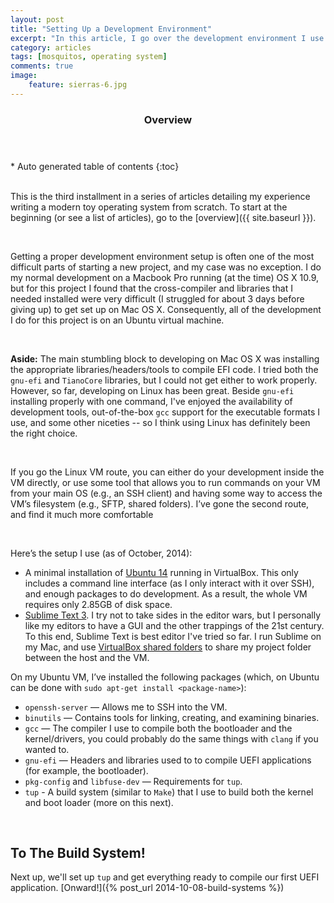 ```yaml
---
layout: post
title: "Setting Up a Development Environment"
excerpt: "In this article, I go over the development environment I use to develop MosquitOS."
category: articles
tags: [mosquitos, operating system]
comments: true
image:
    feature: sierras-6.jpg
---
```


<section id="table-of-contents" class="toc">
  <header>
    <h3>Overview</h3>
  </header>
  <div id="drawer" markdown="1">
*  Auto generated table of contents
{:toc}
  </div>
</section>
 

This is the third installment in a series of articles detailing my experience writing a modern toy operating system from scratch. To start at the beginning (or see a list of articles), go to the [overview]({{ site.baseurl }}).

 

Getting a proper development environment setup is often one of the most
difficult parts of starting a new project, and my case was no exception. I do my normal development on a Macbook Pro running (at the time) OS X 10.9, but for this project I found that the cross-compiler and libraries that I needed installed were very difficult (I struggled for about 3 days before giving up) to get set up on Mac OS X. Consequently, all of the development I do for this project is on an Ubuntu virtual machine.

 

**Aside:** The main stumbling block to developing on Mac OS X was installing the appropriate libraries/headers/tools to compile EFI code. I tried both the `gnu-efi` and `TianoCore` libraries, but I could not get either to work properly. However, so far, developing on Linux has been great. Beside `gnu-efi` installing properly with one command, I've enjoyed the availability of development tools, out-of-the-box `gcc` support for the executable formats I use, and some other niceties -- so I think using Linux has definitely been the right choice.

 

If you go the Linux VM route, you can either do your development inside the VM directly, or use some tool that allows you to run commands on your VM from your main OS (e.g., an SSH client) and having some way to access the VM’s filesystem (e.g., SFTP, shared folders). I’ve gone the second route, and find it much more comfortable

 

Here’s the setup I use (as of October, 2014):

-   A minimal installation of [Ubuntu 14](https://help.ubuntu.com/community/Installation/MinimalCD) running in VirtualBox. This only includes a command line interface (as I only interact with it over SSH), and enough packages to do development. As a result, the whole VM requires only 2.85GB of disk space.
-   [Sublime Text 3](http://sublimetext.com/). I try not to take sides in the editor wars, but I personally like my editors to have a GUI and the other trappings of the 21st century. To this end, Sublime Text is best editor I've tried so far. I run Sublime on my Mac, and use [VirtualBox shared folders](https://forums.virtualbox.org/viewtopic.php?t=15868) to share my project folder between the host and the VM.

On my Ubuntu VM, I’ve installed the following packages (which, on Ubuntu can be
done with `sudo apt-get install <package-name>`):

-   `openssh-server` — Allows me to SSH into the VM.
-   `binutils` — Contains tools for linking, creating, and examining binaries.
-   `gcc` — The compiler I use to compile both the bootloader and the kernel/drivers, you could probably do the same things with `clang` if you wanted to.
-   `gnu-efi` — Headers and libraries used to to compile UEFI applications (for example, the bootloader).
-   `pkg-config` and `libfuse-dev` — Requirements for `tup`.
-   `tup` - A build system (similar to `Make`) that I use to build both the kernel and boot loader (more on this next).

 

To The Build System!
--------------------

Next up, we'll set up `tup` and get everything ready to compile our first UEFI application. [Onward!]({% post_url 2014-10-08-build-systems %})

